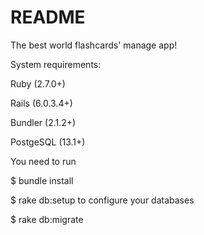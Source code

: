 # README

The best world flashcards' manage app!

System requirements:

Ruby (2.7.0+)

Rails (6.0.3.4+)

Bundler (2.1.2+)

PostgeSQL (13.1+)


You need to run 

$ bundle install

$ rake db:setup to configure your databases

$ rake db:migrate